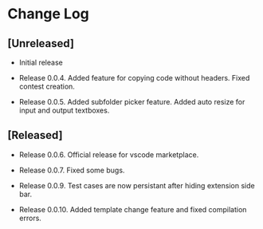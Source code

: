 # Change Log

## [Unreleased]

- Initial release

- Release 0.0.4.
Added feature for copying code without headers. 
Fixed contest creation.

- Release 0.0.5.
Added subfolder picker feature.
Added auto resize for input and output textboxes.

## [Released]

- Release 0.0.6.
Official release for vscode marketplace.

- Release 0.0.7.
Fixed some bugs.

- Release 0.0.9.
Test cases are now persistant after hiding extension side bar.

- Release 0.0.10.
Added template change feature and fixed compilation errors.
